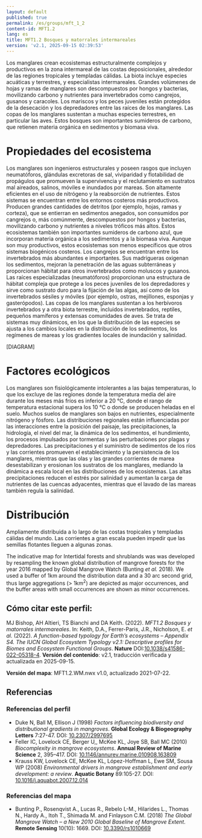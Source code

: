 ```yaml
---
layout: default
published: true
permalink: /es/groups/mft_1_2
content-id: MFT1.2
lang: es
title: MFT1.2 Bosques y matorrales intermareales
version: 'v2.1, 2025-09-15 02:39:53'
---
```


Los manglares crean ecosistemas estructuralmente complejos y productivos en la zona intermareal de las costas deposicionales, alrededor de las regiones tropicales y templadas cálidas. La biota incluye especies acuáticas y terrestres, y especialistas intermareales. Grandes volúmenes de hojas y ramas de manglares son descompuestos por hongos y bacterias, movilizando carbono y nutrientes para invertebrados como cangrejos, gusanos y caracoles. Los mariscos y los peces juveniles están protegidos de la desecación y los depredadores entre las raíces de los manglares. Las copas de los manglares sustentan a muchas especies terrestres, en particular las aves. Estos bosques son importantes sumideros de carbono, que retienen materia orgánica en sedimentos y biomasa viva.

# Propiedades del ecosistema
 
Los manglares son ingenieros estructurales y poseen rasgos que incluyen neumatóforos, glándulas excretoras de sal, viviparidad y flotabilidad de propágulos que promueven la supervivencia y el reclutamiento en sustratos mal aireados, salinos, móviles e inundados por mareas. Son altamente eficientes en el uso de nitrógeno y la reabsorción de nutrientes. Estos sistemas se encuentran entre los entornos costeros más productivos. Producen grandes cantidades de detritos (por ejemplo, hojas, ramas y corteza), que se entierran en sedimentos anegados, son consumidos por cangrejos o, más comúnmente, descompuestos por hongos y bacterias, movilizando carbono y nutrientes a niveles tróficos más altos. Estos ecosistemas también son importantes sumideros de carbono azul, que incorporan materia orgánica a los sedimentos y a la biomasa viva. Aunque son muy productivos, estos ecosistemas son menos específicos que otros sistemas biogénicos costeros. Los cangrejos se encuentran entre los invertebrados más abundantes e importantes. Sus madrigueras oxigenan los sedimentos, mejoran la penetración de las aguas subterráneas y proporcionan hábitat para otros invertebrados como moluscos y gusanos. Las raíces especializadas (neumatóforos) proporcionan una estructura de hábitat compleja que protege a los peces juveniles de los depredadores y sirve como sustrato duro para la fijación de las algas, así como de los invertebrados sésiles y móviles (por ejemplo, ostras, mejillones, esponjas y gasterópodos). Las copas de los manglares sustentan a los herbívoros invertebrados y a otra biota terrestre, incluidos invertebrados, reptiles, pequeños mamíferos y extensas comunidades de aves. Se trata de sistemas muy dinámicos, en los que la distribución de las especies se ajusta a los cambios locales en la distribución de los sedimentos, los regímenes de mareas y los gradientes locales de inundación y salinidad.

[DIAGRAM]

# Factores ecológicos
 
Los manglares son fisiológicamente intolerantes a las bajas temperaturas, lo que los excluye de las regiones donde la temperatura media del aire durante los meses más fríos es inferior a 20 °C, donde el rango de temperatura estacional supera los 10 °C o donde se producen heladas en el suelo. Muchos suelos de manglares son bajos en nutrientes, especialmente nitrógeno y fósforo. Las distribuciones regionales están influenciadas por las interacciones entre la posición del paisaje, las precipitaciones, la hidrología, el nivel del mar, la dinámica de los sedimentos, el hundimiento, los procesos impulsados ​​por tormentas y las perturbaciones por plagas y depredadores. Las precipitaciones y el suministro de sedimentos de los ríos y las corrientes promueven el establecimiento y la persistencia de los manglares, mientras que las olas y las grandes corrientes de marea desestabilizan y erosionan los sustratos de los manglares, mediando la dinámica a escala local en las distribuciones de los ecosistemas. Las altas precipitaciones reducen el estrés por salinidad y aumentan la carga de nutrientes de las cuencas adyacentes, mientras que el lavado de las mareas también regula la salinidad.
 
# Distribución
 
Ampliamente distribuida a lo largo de las costas tropicales y templadas cálidas del mundo. Las corrientes a gran escala pueden impedir que las semillas flotantes lleguen a algunas zonas.

The indicative map for Intertidal forests and shrublands was was developed by resampling the known global distribution of mangrove forests for the year 2016 mapped by Global Mangrove Watch (Bunting _et al._ 2018). We used a buffer of 1km around the distribution data and a 30 arc second grid, thus large aggregations (> 1km<sup>2</sup>) are depicted as major occurrences, and the buffer areas with small occurrences are shown as minor occurrences.

## Cómo citar este perfil:

MJ Bishop, AH Altieri, TS Bianchi and DA Keith. (2022). *MFT1.2 Bosques y matorrales intermareales*. In: Keith, D.A., Ferrer-Paris, J.R., Nicholson, E. *et al.* (2022). *A function-based typology for Earth’s ecosystems – Appendix S4. The IUCN Global Ecosystem Typology v2.1: Descriptive profiles for Biomes and Ecosystem Functional Groups*. **Nature** DOI:[10.1038/s41586-022-05318-4](https://doi.org/10.1038/s41586-022-05318-4).
**Versión del contenido**: v2.1, traducción verificada y actualizada en 2025-09-15.

**Versión del mapa**: MFT1.2.WM.nwx v1.0, actualizado 2021-07-22.

## Referencias

### Referencias del perfil
* Duke N, Ball M, Ellison J  (1998) *Factors influencing biodiversity and distributional gradients in mangroves*. **Global Ecology & Biogeography Letters** 7:27-47. DOI: [10.2307/2997695](http://doi.org/10.2307/2997695)
* Feller IC, Lovelock CE, Berger U,, McKee KL, Joye SB, Ball MC (2010) *Biocomplexity in mangrove ecosystems*. **Annual Review of Marine Science** 2, 395–417. DOI: [10.1146/annurev.marine.010908.163809](http://doi.org/10.1146/annurev.marine.010908.163809)
* Krauss KW, Lovelock CE, McKee KL, López-Hoffman L, Ewe SM, Sousa WP  (2008) *Environmental drivers in mangrove establishment and early development: a review*. **Aquatic Botany** 89:105-27. DOI: [10.1016/j.aquabot.2007.12.014](http://doi.org/10.1016/j.aquabot.2007.12.014)

### Referencias del mapa
* Bunting P., Rosenqvist A., Lucas R., Rebelo L-M., Hilarides L., Thomas N., Hardy A., Itoh T., Shimada M. and Finlayson C.M. (2018) *The Global Mangrove Watch – a New 2010 Global Baseline of Mangrove Extent*. **Remote Sensing** 10(10): 1669. DOI: [10.3390/rs1010669](http://doi.org/10.3390/rs1010669)
